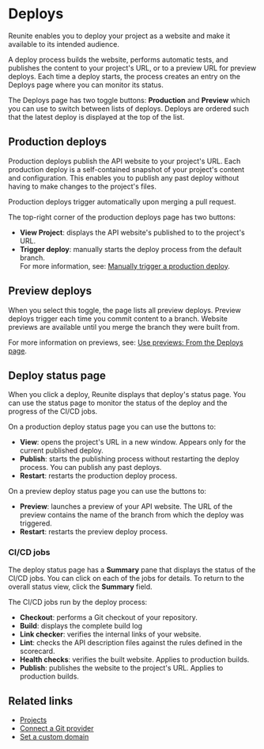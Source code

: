 # Deploys

Reunite enables you to deploy your project as a website and make it available to its intended audience.

A deploy process builds the website, performs automatic tests, and publishes the content to your project's URL, or to a preview URL for preview deploys.
Each time a deploy starts, the process creates an entry on the Deploys page where you can monitor its status.

The Deploys page has two toggle buttons: **Production** and **Preview** which you can use to switch between lists of deploys.
Deploys are ordered such that the latest deploy is displayed at the top of the list.

## Production deploys

Production deploys publish the API website to your project's URL.
Each production deploy is a self-contained snapshot of your project's content and configuration.
This enables you to publish any past deploy without having to make changes to the project's files.

Production deploys trigger automatically upon merging a pull request.

The top-right corner of the production deploys page has two buttons:

* **View Project**: displays the API website's published to to the project's URL.
* **Trigger deploy**: manually starts the deploy process from the default branch. \
For more information, see: [Manually trigger a production deploy](../how-to/manually-trigger-deploy.md).

## Preview deploys

When you select this toggle, the page lists all preview deploys.
Preview deploys trigger each time you commit content to a branch.
Website previews are available until you merge the branch they were built from.

For more information on previews, see: [Use previews: From the Deploys page](../../author/how-to/use-previews.md#from-the-deploys-page).

## Deploy status page

When you click a deploy, Reunite displays that deploy's status page.
You can use the status page to monitor the status of the deploy and the progress of the CI/CD jobs.

On a production deploy status page you can use the buttons to:

* **View**: opens the project's URL in a new window.
Appears only for the current published deploy.
* **Publish**: starts the publishing process without restarting the deploy process.
You can publish any past deploys.
* **Restart**: restarts the production deploy process.

On a preview deploy status page you can use the buttons to:

* **Preview**: launches a preview of your API website.
The URL of the preview contains the name of the branch from which the deploy was triggered.
* **Restart**: restarts the preview deploy process.

### CI/CD jobs

The deploy status page has a **Summary** pane that displays the status of the CI/CD jobs.
You can click on each of the jobs for details.
To return to the overall status view, click the **Summary** field.

The CI/CD jobs run by the deploy process:

* **Checkout**: performs a Git checkout of your repository.
* **Build**: displays the complete build log
* **Link checker**: verifies the internal links of your website.
* **Lint**: checks the API description files against the rules defined in the scorecard.
* **Health checks**: verifies the built website. Applies to production builds.
* **Publish**: publishes the website to the project's URL. Applies to production builds.

## Related links

* [Projects](./projects.md)
* [Connect a Git provider](../how-to/git-providers/connect-git-provider.md)
* [Set a custom domain](../how-to/custom-domain.md)
